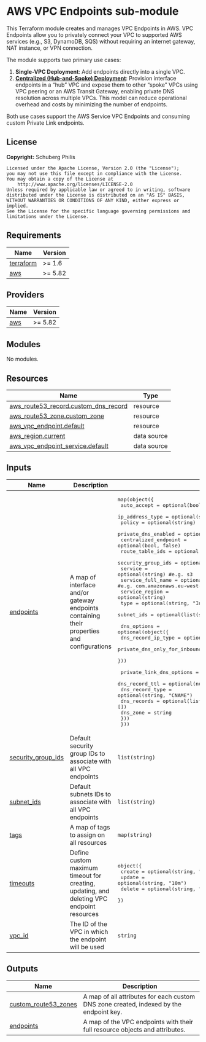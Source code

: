# AWS VPC Endpoints sub-module

This Terraform module creates and manages VPC Endpoints in AWS. VPC Endpoints allow you to privately connect your VPC to supported AWS services (e.g., S3, DynamoDB, SQS) without requiring an internet gateway, NAT instance, or VPN connection.

The module supports two primary use cases:

1. **Single-VPC Deployment**: Add endpoints directly into a single VPC.
2. [**Centralized (Hub-and-Spoke) Deployment**](https://aws.amazon.com/blogs/networking-and-content-delivery/centralize-access-using-vpc-interface-endpoints/): Provision interface endpoints in a “hub” VPC and expose them to other “spoke” VPCs using VPC peering or an AWS Transit Gateway, enabling private DNS resolution across multiple VPCs. This model can reduce operational overhead and costs by minimizing the number of endpoints.

Both use cases support the AWS Service VPC Endpoints and consuming custom Private Link endpoints.

## License

**Copyright:** Schuberg Philis

```text
Licensed under the Apache License, Version 2.0 (the "License");
you may not use this file except in compliance with the License.
You may obtain a copy of the License at
    http://www.apache.org/licenses/LICENSE-2.0
Unless required by applicable law or agreed to in writing, software
distributed under the License is distributed on an "AS IS" BASIS,
WITHOUT WARRANTIES OR CONDITIONS OF ANY KIND, either express or implied.
See the License for the specific language governing permissions and
limitations under the License.
```

<!-- BEGIN_TF_DOCS -->
## Requirements

| Name | Version |
|------|---------|
| <a name="requirement_terraform"></a> [terraform](#requirement\_terraform) | >= 1.6 |
| <a name="requirement_aws"></a> [aws](#requirement\_aws) | >= 5.82 |

## Providers

| Name | Version |
|------|---------|
| <a name="provider_aws"></a> [aws](#provider\_aws) | >= 5.82 |

## Modules

No modules.

## Resources

| Name | Type |
|------|------|
| [aws_route53_record.custom_dns_record](https://registry.terraform.io/providers/hashicorp/aws/latest/docs/resources/route53_record) | resource |
| [aws_route53_zone.custom_zone](https://registry.terraform.io/providers/hashicorp/aws/latest/docs/resources/route53_zone) | resource |
| [aws_vpc_endpoint.default](https://registry.terraform.io/providers/hashicorp/aws/latest/docs/resources/vpc_endpoint) | resource |
| [aws_region.current](https://registry.terraform.io/providers/hashicorp/aws/latest/docs/data-sources/region) | data source |
| [aws_vpc_endpoint_service.default](https://registry.terraform.io/providers/hashicorp/aws/latest/docs/data-sources/vpc_endpoint_service) | data source |

## Inputs

| Name | Description | Type | Default | Required |
|------|-------------|------|---------|:--------:|
| <a name="input_endpoints"></a> [endpoints](#input\_endpoints) | A map of interface and/or gateway endpoints containing their properties and configurations | <pre>map(object({<br/>    auto_accept          = optional(bool)<br/>    ip_address_type      = optional(string)<br/>    policy               = optional(string)<br/>    private_dns_enabled  = optional(bool, true)<br/>    centralized_endpoint = optional(bool, false)<br/>    route_table_ids      = optional(list(string))<br/>    security_group_ids   = optional(list(string), [])<br/>    service              = optional(string) #e.g. s3<br/>    service_full_name    = optional(string) #e.g. com.amazonaws.eu-west-1.s3<br/>    service_region       = optional(string)<br/>    type                 = optional(string, "Interface")<br/>    subnet_ids           = optional(list(string), [])<br/><br/>    dns_options = optional(object({<br/>      dns_record_ip_type                             = optional(string)<br/>      private_dns_only_for_inbound_resolver_endpoint = optional(bool)<br/>    }))<br/><br/>    private_link_dns_options = optional(object({<br/>      dns_record_ttl  = optional(number, 300)<br/>      dns_record_type = optional(string, "CNAME")<br/>      dns_records     = optional(list(string), [])<br/>      dns_zone        = string<br/>    }))<br/>  }))</pre> | `{}` | no |
| <a name="input_security_group_ids"></a> [security\_group\_ids](#input\_security\_group\_ids) | Default security group IDs to associate with all VPC endpoints | `list(string)` | `[]` | no |
| <a name="input_subnet_ids"></a> [subnet\_ids](#input\_subnet\_ids) | Default subnets IDs to associate with all VPC endpoints | `list(string)` | `[]` | no |
| <a name="input_tags"></a> [tags](#input\_tags) | A map of tags to assign on all resources | `map(string)` | `{}` | no |
| <a name="input_timeouts"></a> [timeouts](#input\_timeouts) | Define custom maximum timeout for creating, updating, and deleting VPC endpoint resources | <pre>object({<br/>    create = optional(string, "10m")<br/>    update = optional(string, "10m")<br/>    delete = optional(string, "10m")<br/>  })</pre> | `{}` | no |
| <a name="input_vpc_id"></a> [vpc\_id](#input\_vpc\_id) | The ID of the VPC in which the endpoint will be used | `string` | n/a | yes |

## Outputs

| Name | Description |
|------|-------------|
| <a name="output_custom_route53_zones"></a> [custom\_route53\_zones](#output\_custom\_route53\_zones) | A map of all attributes for each custom DNS zone created, indexed by the endpoint key. |
| <a name="output_endpoints"></a> [endpoints](#output\_endpoints) | A map of the VPC endpoints with their full resource objects and attributes. |
<!-- END_TF_DOCS -->
